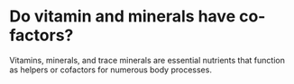 # Do vitamin and minerals have co-factors?

Vitamins, minerals, and trace minerals are essential nutrients that function as helpers or cofactors for numerous body processes.